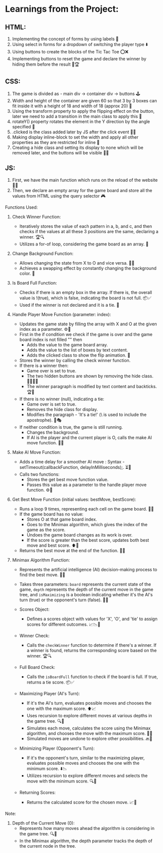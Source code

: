  

# Learnings from the Project:

## HTML:
1. Implementing the concept of forms by using labels 📜
2. Using select in forms for a dropdown of switching the player type ⬇️
3. Using buttons to create the blocks of the Tic Tac Toe ⭕❌
4. Implementing buttons to reset the game and declare the winner by hiding them before the result 🔄🏆

## CSS:
1. The game is divided as - main div -> container div -> buttons 🕹️
2. Width and height of the container are given 60 so that 3 by 3 boxes can fit inside it with a height of 18 and width of 18 (approx 20) 📏
3. Using the transform property to apply the flipping effect on the button, later we need to add a transition in the main class to apply this 🔄
4. rotateY() property rotates the element in the Y direction by the angle specified 🔄
5. .clicked is the class added later by JS after the click event 🔵🔴
6. Making display inline-block to set the width and apply all other properties as they are restricted for inline 📏
7. Creating a hide class and setting its display to none which will be removed later, and the buttons will be visible 🕵️‍♂️

## JS:
1. First, we have the main function which runs on the reload of the website 🔄🌐
2. Then, we declare an empty array for the game board and store all the values from HTML using the query selector 🎮

Functions Used:
1. Check Winner Function:
   - Iteratively stores the value of each pattern in a, b, and c, and then checks if the values at all these 3 positions are the same, declaring a winner. 🏆🔍
   - Utilizes a for-of loop, considering the game board as an array. 🔁

2. Change Background Function:
   - Allows changing the state from X to O and vice versa. 🔄🔄
   - Achieves a swapping effect by constantly changing the background color. 🎨

3. Is Board Full Function:
   - Checks if there is an empty box in the array. If there is, the overall value is !(true), which is false, indicating the board is not full. 📦✅
   - Used if the winner is not declared and it is a tie. 🤝

4. Handle Player Move Function (parameter: index):
   - Updates the game state by filling the array with X and O at the given index as a parameter. ⚙️🔄
   - First in the if condition we check if the game is over and the game board index is not filled "" then
     - Adds the value to the game board array.
     - Adds the value to the list of boxes by text content.
     - Adds the clicked class to show the flip animation. 🔀
   - Stores the winner by calling the check winner function.
   - If there is a winner then:
     - Game over is set to true.
     - The two hidden buttons are shown by removing the hide class. 🕵️‍♂️🕵️‍♀️
     - The winner paragraph is modified by text content and backticks. 🏆📜
   - If there is no winner (null), indicating a tie:
     - Game over is set to true.
     - Removes the hide class for display.
     - Modifies the paragraph - 'It\'s a tie!' (\ is used to include the apostrophe). 🤝🎭
   - If neither condition is true, the game is still running.
     - Changes the background.
     - If AI is the player and the current player is O, calls the make AI move function. 🔄🤖

5. Make AI Move Function:
   - Adds a time delay for a smoother AI move : Syntax - setTimeout(callbackFunction, delayInMilliseconds);. ⏳🔄
   - Calls two functions:
     - Stores the get best move function value.
     - Passes this value as a parameter to the handle player move function. ⚙️🔄

6. Get Best Move Function (initial values: bestMove, bestScore):
   - Runs a loop 9 times, representing each cell on the game board. 🔢🎲
   - If the game board has no value:
     - Stores O at that game board index.
     - Goes to the Minimax algorithm, which gives the index of the game as the score.
     - Undoes the game board changes as its work is over.
     - If the score is greater than the best score, updates both best move and best score. ⬆️🔄
   - Returns the best move at the end of the function. 🔄🎲

7. Minimax Algorithm Function:
   - Represents the artificial intelligence (AI) decision-making process to find the best move. 🧠🤖
   - Takes three parameters: `board` represents the current state of the game, `depth` represents the depth of the current move in the game tree, and `isMaximizing` is a boolean indicating         whether it's the AI's turn (true) or the opponent's turn (false). 🎲🔄

   - Scores Object:
     - Defines a scores object with values for 'X', 'O', and 'tie' to assign scores for different outcomes. 📈📉🤝

   - Winner Check:
     - Calls the `checkWinner` function to determine if there's a winner. If a winner is found, returns the corresponding score based on the winner. 🏆🔍

   - Full Board Check:
     - Calls the `isBoardFull` function to check if the board is full. If true, returns a tie score. 📦✅

   - Maximizing Player (AI's Turn):
     - If it's the AI's turn, evaluates possible moves and chooses the one with the maximum score. ⬆️📈
     - Uses recursion to explore different moves at various depths in the game tree. 🔍🔄
     - Simulates each move, calculates the score using the Minimax algorithm, and chooses the move with the maximum score. 🔄🤖
     - Simulated moves are undone to explore other possibilities. 🔙🔄

   - Minimizing Player (Opponent's Turn):
     - If it's the opponent's turn, similar to the maximizing player, evaluates possible moves and chooses the one with the minimum score. ⬇️📉
     - Utilizes recursion to explore different moves and selects the move with the minimum score. 🔍🔄

   - Returning Scores:
     - Returns the calculated score for the chosen move. 📈🔄

Note:
1. Depth of the Current Move (0):
   - Represents how many moves ahead the algorithm is considering in the game tree. 🔍🌳
   - In the Minimax algorithm, the depth parameter tracks the depth of the current node in the tree.
